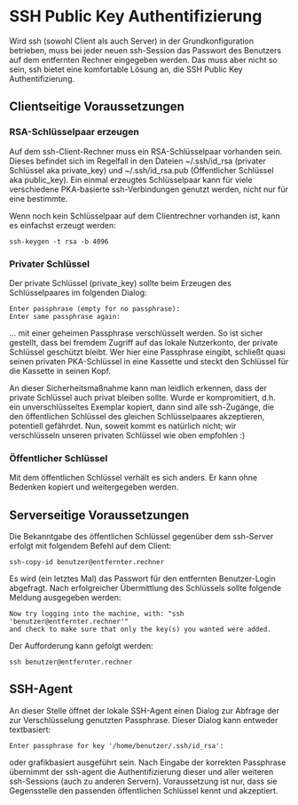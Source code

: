 # SSH Public Key Authentifizierung

Wird ssh (sowohl Client als auch Server) in der Grundkonfiguration betrieben,
muss bei jeder neuen ssh-Session das Passwort des Benutzers auf dem entfernten Rechner eingegeben werden.
Das muss aber nicht so sein, ssh bietet eine komfortable Lösung an, die SSH Public Key Authentifizierung.

## Clientseitige Voraussetzungen

### RSA-Schlüsselpaar erzeugen

Auf dem ssh-Client-Rechner muss ein RSA-Schlüsselpaar vorhanden sein.
Dieses befindet sich im Regelfall in den Dateien ~/.ssh/id_rsa (privater Schlüssel aka private_key)
und ~/.ssh/id_rsa.pub (Öffentlicher Schlüssel aka public_key).
Ein einmal erzeugtes Schlüsselpaar kann für viele verschiedene PKA-basierte ssh-Verbindungen genutzt werden,
nicht nur für eine bestimmte.

Wenn noch kein Schlüsselpaar auf dem Clientrechner vorhanden ist, kann es einfachst erzeugt werden:
```
ssh-keygen -t rsa -b 4096
```

### Privater Schlüssel

Der private Schlüssel (private_key) sollte beim Erzeugen des Schlüsselpaares im folgenden Dialog:
```
Enter passphrase (empty for no passphrase):
Enter same passphrase again:
```
... mit einer geheimen Passphrase verschlüsselt werden.
So ist sicher gestellt,
dass bei fremdem Zugriff auf das lokale Nutzerkonto,
der private Schlüssel geschützt bleibt.
Wer hier eine Passphrase eingibt,
schließt quasi seinen privaten PKA-Schlüssel in eine Kassette
und steckt den Schlüssel für die Kassette in seinen Kopf.

An dieser Sicherheitsmaßnahme kann man leidlich erkennen,
dass der private Schlüssel auch privat bleiben sollte.
Wurde er kompromitiert,
d.h. ein unverschlüsseltes Exemplar kopiert,
dann sind alle ssh-Zugänge,
die den öffentlichen Schlüssel des gleichen Schlüsselpaares akzeptieren,
potentiell gefährdet.
Nun, soweit kommt es natürlich nicht;
wir verschlüsseln unseren privaten Schlüssel wie oben empfohlen :)

### Öffentlicher Schlüssel

Mit dem öffentlichen Schlüssel verhält es sich anders.
Er kann ohne Bedenken kopiert und weitergegeben werden.

## Serverseitige Voraussetzungen

Die Bekanntgabe des öffentlichen Schlüssel gegenüber dem ssh-Server erfolgt mit folgendem Befehl auf dem Client:
```
ssh-copy-id benutzer@entfernter.rechner
```
Es wird (ein letztes Mal) das Passwort für den entfernten Benutzer-Login abgefragt.
Nach erfolgreicher Übermittlung des Schlüssels sollte folgende Meldung ausgegeben werden:
```
Now try logging into the machine, with: "ssh 'benutzer@entfernter.rechner'"
and check to make sure that only the key(s) you wanted were added.
```
Der Aufforderung kann gefolgt werden:
```
ssh benutzer@entfernter.rechner
```

## SSH-Agent

An dieser Stelle öffnet der lokale SSH-Agent einen Dialog zur Abfrage der zur Verschlüsselung genutzten Passphrase.
Dieser Dialog kann entweder textbasiert:
```
Enter passphrase for key '/home/benutzer/.ssh/id_rsa':
```
oder grafikbasiert ausgeführt sein.
Nach Eingabe der korrekten Passphrase übernimmt der ssh-agent die Authentifizierung
dieser und aller weiteren ssh-Sessions (auch zu anderen Servern).
Voraussetzung ist nur, dass sie Gegensstelle den passenden öffentlichen Schlüssel kennt und akzeptiert.
